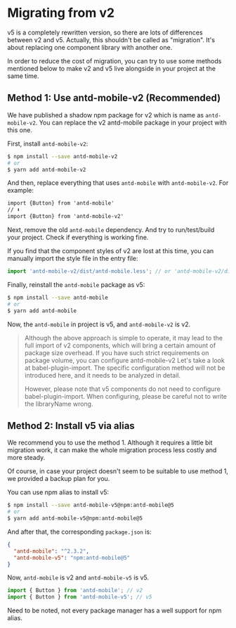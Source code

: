 # Migrating from v2

v5 is a completely rewritten version, so there are lots of differences between v2 and v5. Actually, this shouldn't be called as "migration". It's about replacing one component library with another one.

In order to reduce the cost of migration, you can try to use some methods mentioned below to make v2 and v5 live alongside in your project at the same time.

## Method 1: Use antd-mobile-v2 (Recommended)

We have published a shadow npm package for v2 which is name as `antd-mobile-v2`. You can replace the v2 antd-mobile package in your project with this one.

First, install `antd-mobile-v2`:

```bash
$ npm install --save antd-mobile-v2
# or
$ yarn add antd-mobile-v2
```

And then, replace everything that uses `antd-mobile` with `antd-mobile-v2`. For example:

```diff
import {Button} from 'antd-mobile'
// ⬇️
import {Button} from 'antd-mobile-v2'
```

Next, remove the old `antd-mobile` dependency. And try to run/test/build your project. Check if everything is working fine.

If you find that the component styles of v2 are lost at this time, you can manually import the style file in the entry file:

```js
import 'antd-mobile-v2/dist/antd-mobile.less'; // or 'antd-mobile-v2/dist/antd-mobile.css'
```

Finally, reinstall the `antd-mobile` package as v5:

```bash
$ npm install --save antd-mobile
# or
$ yarn add antd-mobile
```

Now, the `antd-mobile` in project is v5, and `antd-mobile-v2` is v2.

> Although the above approach is simple to operate, it may lead to the full import of v2 components, which will bring a certain amount of package size overhead. If you have such strict requirements on package volume, you can configure antd-mobile-v2 Let's take a look at babel-plugin-import. The specific configuration method will not be introduced here, and it needs to be analyzed in detail.
>
> However, please note that v5 components do not need to configure babel-plugin-import. When configuring, please be careful not to write the libraryName wrong.

## Method 2: Install v5 via alias

We recommend you to use the method 1. Although it requires a little bit migration work, it can make the whole migration process less costly and more steady.

Of course, in case your project doesn't seem to be suitable to use method 1, we provided a backup plan for you.

You can use npm alias to install v5:

```bash
$ npm install --save antd-mobile-v5@npm:antd-mobile@5
# or
$ yarn add antd-mobile-v5@npm:antd-mobile@5
```

And after that, the corresponding `package.json` is:

```json
{
  "antd-mobile": "^2.3.2",
  "antd-mobile-v5": "npm:antd-mobile@5"
}
```

Now, `antd-mobile` is v2 and `antd-mobile-v5` is v5.

```js
import { Button } from 'antd-mobile'; // v2
import { Button } from 'antd-mobile-v5'; // v5
```

Need to be noted, not every package manager has a well support for npm alias.
